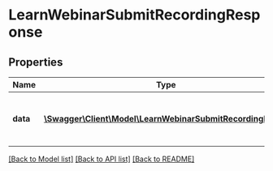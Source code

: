 # LearnWebinarSubmitRecordingResponse

## Properties
Name | Type | Description | Notes
------------ | ------------- | ------------- | -------------
**data** | [**\Swagger\Client\Model\LearnWebinarSubmitRecordingData[]**](LearnWebinarSubmitRecordingData.md) | Contains simple &amp;quot;success&amp;quot; flag indicating that the operation was a success | 

[[Back to Model list]](../README.md#documentation-for-models) [[Back to API list]](../README.md#documentation-for-api-endpoints) [[Back to README]](../README.md)


